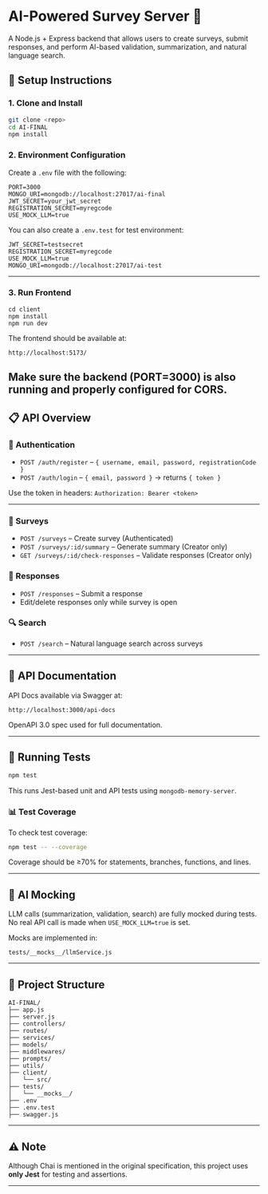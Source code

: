 # AI-Powered Survey Server 🧠

A Node.js + Express backend that allows users to create surveys, submit responses, and perform AI-based validation, summarization, and natural language search.

## 🚀 Setup Instructions

### 1. Clone and Install

```bash
git clone <repo>
cd AI-FINAL
npm install
```

### 2. Environment Configuration

Create a `.env` file with the following:

```env
PORT=3000
MONGO_URI=mongodb://localhost:27017/ai-final
JWT_SECRET=your_jwt_secret
REGISTRATION_SECRET=myregcode
USE_MOCK_LLM=true
```

You can also create a `.env.test` for test environment:

```env
JWT_SECRET=testsecret
REGISTRATION_SECRET=myregcode
USE_MOCK_LLM=true
MONGO_URI=mongodb://localhost:27017/ai-test
```

---
### 3. Run Frontend 
```
cd client
npm install
npm run dev
```
The frontend should be available at:
```
http://localhost:5173/
```
Make sure the backend (PORT=3000) is also running and properly configured for CORS.
---

## 📋 API Overview

### 🔐 Authentication

- `POST /auth/register` – `{ username, email, password, registrationCode }`
- `POST /auth/login` – `{ email, password }` → returns `{ token }`

Use the token in headers: `Authorization: Bearer <token>`

---

### 📝 Surveys

- `POST /surveys` – Create survey (Authenticated)
- `POST /surveys/:id/summary` – Generate summary (Creator only)
- `GET /surveys/:id/check-responses` – Validate responses (Creator only)

### 💬 Responses

- `POST /responses` – Submit a response
- Edit/delete responses only while survey is open

### 🔍 Search

- `POST /search` – Natural language search across surveys

---

## 📘 API Documentation

API Docs available via Swagger at:

```
http://localhost:3000/api-docs
```

OpenAPI 3.0 spec used for full documentation.

---

## 🧪 Running Tests

```bash
npm test
```

This runs Jest-based unit and API tests using `mongodb-memory-server`.

### 📊 Test Coverage

To check test coverage:

```bash
npm test -- --coverage
```

Coverage should be ≥70% for statements, branches, functions, and lines.

---

## 🧠 AI Mocking

LLM calls (summarization, validation, search) are fully mocked during tests. No real API call is made when `USE_MOCK_LLM=true` is set.

Mocks are implemented in:

```
tests/__mocks__/llmService.js
```

---

## 📁 Project Structure

```
AI-FINAL/
├── app.js
├── server.js
├── controllers/
├── routes/
├── services/
├── models/
├── middlewares/
├── prompts/
├── utils/
├── client/                 
│   └── src/
├── tests/
│   └── __mocks__/
├── .env
├── .env.test
├── swagger.js

```

---

## ⚠️ Note

Although Chai is mentioned in the original specification, this project uses **only Jest** for testing and assertions.

---
